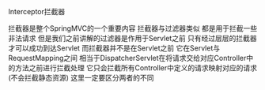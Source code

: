 Interceptor拦截器

拦截器是整个SpringMVC的一个重要内容 拦截器与过滤器类似 都是用于拦截一些非法请求 但是我们之前讲解的过滤器是作用于Servlet之前 只有经过层层的拦截器才可以成功到达Servlet
而拦截器并不是在Servlet之前 它在Servlet与RequestMapping之间 相当于DispatcherServlet在将请求交给对应Controller中的方法之前进行拦截处理
它只会拦截所有Controller中定义的请求映射对应的请求(不会拦截静态资源) 这里一定要区分两者的不同

        